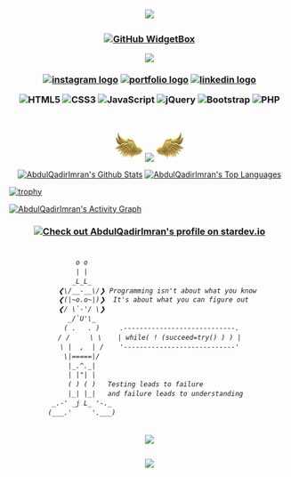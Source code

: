 <h3 align="center">
  
![](https://capsule-render.vercel.app/api?type=waving&color=gradient&height=100&section=header)

</h3>

<!-- header image -->

<h3 align="center">
  
[![GitHub WidgetBox](https://github-widgetbox.vercel.app/api/profile?username=AbdulQadirImran&data=followers,repositories,stars,commits&theme=bg_color=FFFFF&title_color=FFA500&icon_color=000)](https://github.com/Jurredr/github-widgetbox)

![](https://komarev.com/ghpvc/?username=AbdulQadirImran&label=Profile%20Visits&color=orange&style=for-the-badge)
<p dir="auto"><a href="https://www.instagram.com/abdulqadirpak" rel="nofollow"><img src="https://img.shields.io/static/v1?message=Instagram&logo=instagram&label=&color=000&logoColor=white&labelColor=&style=for-the-badge" height="25" alt="instagram logo" alt="Instagram" data-canonical-src="https://img.shields.io/badge/Instagram-1877F2?style=for-the-badge&amp;logo=instagram&amp;logoColor=white" style="max-width: 100%;"></a>
<a href="https://abdulqadirimran.netlify.app/#about_me" rel="nofollow"><img src="https://img.shields.io/static/v1?message=Portfolio&logo=portfolio&label=&color=000&logoColor=white&labelColor=&style=for-the-badge" height="25" alt="portfolio logo" alt="Portfolio" data-canonical-src="https://img.shields.io/badge/Portfolio-0077B5?style=for-the-badge&amp;logo=portfolio&amp;logoColor=white" style="max-width: 100%;"></a>
<a href="https://www.linkedin.com/in/abdulqadirimran/" rel="nofollow"><img src="https://img.shields.io/static/v1?message=LinkedIn&logo=linkedin&label=&color=000&logoColor=white&labelColor=&style=for-the-badge" height="25" alt="linkedin logo" alt="Linkedin" data-canonical-src="https://img.shields.io/badge/LinkedIn-0077B5?style=for-the-badge&amp;logo=linkedin&amp;logoColor=white" style="max-width: 100%;"></a>
</p>

![HTML5](https://img.shields.io/badge/html5-%23323330.svg?style=for-the-badge&logo=html5&logoColor=white) ![CSS3](https://img.shields.io/badge/css3-%23323330.svg?style=for-the-badge&logo=css3&logoColor=white) ![JavaScript](https://img.shields.io/badge/javascript-%23323330.svg?style=for-the-badge&logo=javascript&logoColor=white) ![jQuery](https://img.shields.io/badge/jquery-%23323330.svg?style=for-the-badge&logo=jquery&logoColor=white) ![Bootstrap](https://img.shields.io/badge/bootstrap-%23323330.svg?style=for-the-badge&logo=bootstrap&logoColor=white) ![PHP](https://img.shields.io/badge/php-%23323330.svg?style=for-the-badge&logo=php&logoColor=white)

</h3>

<br/>

<p align="center">
  <img height="50" width="50" src="left.webp"/>
  <img align="center" src="https://github-readme-streak-stats.herokuapp.com/?user=AbdulQadirImran"/>
  <img height="50" width="50" src="right.webp"/>
</p>

<p align="center">
<a href="https://github.com/AbdulQadirImran/github-readme-stats"><img alt="AbdulQadirImran's Github Stats" src="https://denvercoder1-github-readme-stats.vercel.app/api/?username=AbdulQadirImran&show_icons=true&include_all_commits=true&count_private=true&theme=bg_color=FFFFF&title_color=FFA500&icon_color=000" height="170px width="300px"/></a>
<a href="https://github.com/AbdulQadirImran/github-readme-stats"><img alt="AbdulQadirImran's Top Languages" src="https://denvercoder1-github-readme-stats.vercel.app/api/top-langs/?username=AbdulQadirImran&langs_count=8&layout=compact&theme=bg_color=bg_color=FFFFF&title_color=FFA500&icon_color=000" height="170px" width=300px"/></a>
</p>

[![trophy](https://github-profile-trophy.vercel.app/?username=AbdulQadirImran&theme=juicyfresh&no-frame=true&row=1&&margin-w=20&no-bg=true)](https://github-profile-trophy.vercel.app/?username=AbdulQadirimran&theme=juicyfresh&no-frame=true&row=1&&margin-w=20&no-bg=true)

<a href="https://github.com/AbdulQadirImran/github-readme-activity-graph"><img alt="AbdulQadirImran's Activity Graph" src="https://github-readme-activity-graph.vercel.app/graph/?username=AbdulQadirImran&bg_color=FFFFF&color=000&line=FFA500&point=FFFFFF&hide_border=true" /></a>

<h3 align="center">
  
<a href="https://stardev.io/developers/AbdulQadirImran"><img alt="Check out AbdulQadirImran's profile on stardev.io" src="https://stardev.io/developers/AbdulQadirImran/badge/languages/global.svg" /></a>

</h3>

<h6 align="center">
  
```diff

         o o                                           
         | |                                           
        _L_L_                                          
     ❮\/__-__\/❯ Programming isn't about what you know 
     ❮(|~o.o~|)❯  It's about what you can figure out   
     ❮/ \`-'/ \❯                                       
       _/`U'\_                                         
      ( .   . )     .----------------------------.     
     / /     \ \    | while( ! (succeed=try() ) ) |     
     \ |  ,  | /    '----------------------------'     
      \|=====|/                                        
       |_.^._|                                         
       | |"| |                                         
       ( ) ( )   Testing leads to failure              
       |_| |_|   and failure leads to understanding    
   _.-' _j L_ '-._                                     
  (___.'     '.___)                                    

```

</h6>

<h3 align="center">
  
![](https://quotes-github-readme.vercel.app/api?type=vetical&theme=light)

</h3>

<h3 align="center">

![](https://capsule-render.vercel.app/api?type=waving&color=gradient&height=100&section=footer)

</h3>
